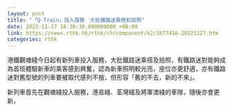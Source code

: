 ```yaml
---
layout: post
title: "「Q-Train」投入服務　大批鐵路迷乘搭和拍照"
date: 2022-11-27 18:30:30.000000000 +08:00
link: https://news.rthk.hk/rthk/ch/component/k2/1677416-20221127.htm
categories: rthk
---
```


港鐵觀塘綫今日起有新列車投入服務，大批鐵路迷乘搭及拍照，有鐵路迷對能夠成為首班體驗新車的乘客感到興奮，認為新車照明較光亮，座位亦更舒適，亦有鐵路迷對舊型號的列車要被取代感列不捨，但形容「舊的不去，新的不來」。

新列車首先在觀塘綫投入服務，港島綫、荃灣綫及將軍澳綫的車隊，隨後亦會更新。
